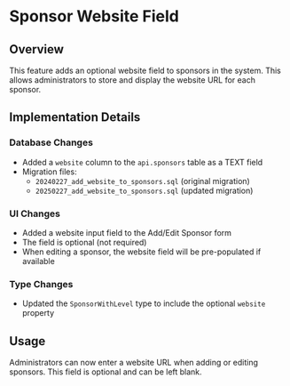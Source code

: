 # Sponsor Website Field

## Overview
This feature adds an optional website field to sponsors in the system. This allows administrators to store and display the website URL for each sponsor.

## Implementation Details

### Database Changes
- Added a `website` column to the `api.sponsors` table as a TEXT field
- Migration files: 
  - `20240227_add_website_to_sponsors.sql` (original migration)
  - `20250227_add_website_to_sponsors.sql` (updated migration)

### UI Changes
- Added a website input field to the Add/Edit Sponsor form
- The field is optional (not required)
- When editing a sponsor, the website field will be pre-populated if available

### Type Changes
- Updated the `SponsorWithLevel` type to include the optional `website` property

## Usage
Administrators can now enter a website URL when adding or editing sponsors. This field is optional and can be left blank.
